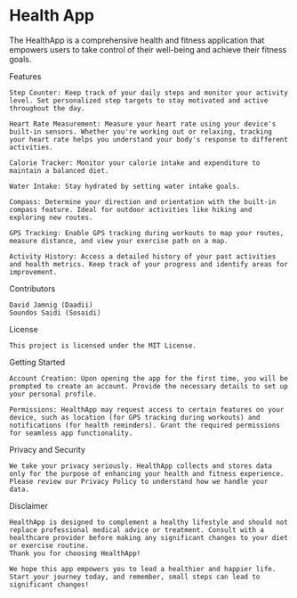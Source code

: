 # Health App
The HealthApp is a comprehensive health and fitness application that empowers users to take control of their well-being and achieve their fitness goals.

Features

    Step Counter: Keep track of your daily steps and monitor your activity level. Set personalized step targets to stay motivated and active throughout the day.

    Heart Rate Measurement: Measure your heart rate using your device's built-in sensors. Whether you're working out or relaxing, tracking your heart rate helps you understand your body's response to different activities.

    Calorie Tracker: Monitor your calorie intake and expenditure to maintain a balanced diet.

    Water Intake: Stay hydrated by setting water intake goals.
    
    Compass: Determine your direction and orientation with the built-in compass feature. Ideal for outdoor activities like hiking and exploring new routes.

    GPS Tracking: Enable GPS tracking during workouts to map your routes, measure distance, and view your exercise path on a map.

    Activity History: Access a detailed history of your past activities and health metrics. Keep track of your progress and identify areas for improvement.

Contributors

    David Jamnig (Daadii)
    Soundos Saidi (Sosaidi)

License

    This project is licensed under the MIT License.

Getting Started

    Account Creation: Upon opening the app for the first time, you will be prompted to create an account. Provide the necessary details to set up your personal profile.

    Permissions: HealthApp may request access to certain features on your device, such as location (for GPS tracking during workouts) and notifications (for health reminders). Grant the required permissions for seamless app functionality.

Privacy and Security

    We take your privacy seriously. HealthApp collects and stores data only for the purpose of enhancing your health and fitness experience. Please review our Privacy Policy to understand how we handle your data.

Disclaimer

    HealthApp is designed to complement a healthy lifestyle and should not replace professional medical advice or treatment. Consult with a healthcare provider before making any significant changes to your diet or exercise routine.
    Thank you for choosing HealthApp!

    We hope this app empowers you to lead a healthier and happier life. Start your journey today, and remember, small steps can lead to significant changes!